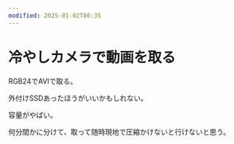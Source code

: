 ```yaml
---
modified: 2025-01-02T00:35
---
```

# 冷やしカメラで動画を取る

RGB24でAVIで取る。

外付けSSDあったほうがいいかもしれない。

容量がやばい。

何分間かに分けて、取って随時現地で圧縮かけないと行けないと思う。